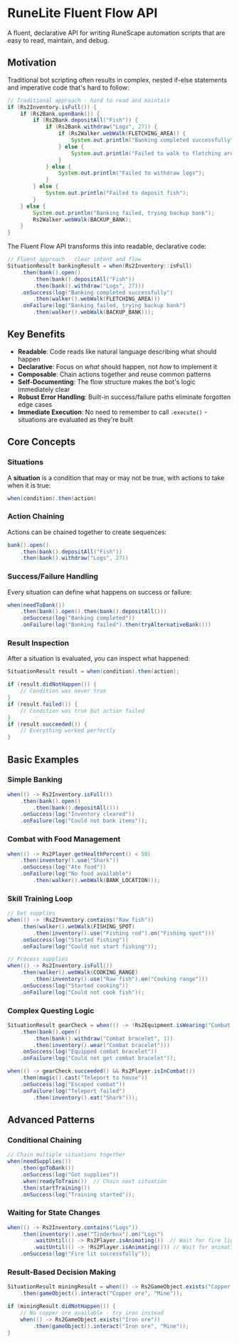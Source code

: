 # RuneLite Fluent Flow API

A fluent, declarative API for writing RuneScape automation scripts that are easy to read, maintain, and debug.

## Motivation

Traditional bot scripting often results in complex, nested if-else statements and imperative code that's hard to follow:

```java
// Traditional approach - hard to read and maintain
if (Rs2Inventory.isFull()) {
    if (Rs2Bank.openBank()) {
        if (Rs2Bank.depositAll("Fish")) {
            if (Rs2Bank.withdraw("Logs", 27)) {
                if (Rs2Walker.webWalk(FLETCHING_AREA)) {
                    System.out.println("Banking completed successfully");
                } else {
                    System.out.println("Failed to walk to fletching area");
                }
            } else {
                System.out.println("Failed to withdraw logs");
            }
        } else {
            System.out.println("Failed to deposit fish");
        }
    } else {
        System.out.println("Banking failed, trying backup bank");
        Rs2Walker.webWalk(BACKUP_BANK);
    }
}
```

The Fluent Flow API transforms this into readable, declarative code:

```java
// Fluent approach - clear intent and flow
SituationResult bankingResult = when(Rs2Inventory::isFull)
    .then(bank().open()
        .then(bank().depositAll("Fish"))
        .then(bank().withdraw("Logs", 27)))
    .onSuccess(log("Banking completed successfully")
        .then(walker().webWalk(FLETCHING_AREA)))
    .onFailure(log("Banking failed, trying backup bank")
        .then(walker().webWalk(BACKUP_BANK)));
```

## Key Benefits

- **Readable**: Code reads like natural language describing what should happen
- **Declarative**: Focus on *what* should happen, not *how* to implement it
- **Composable**: Chain actions together and reuse common patterns
- **Self-Documenting**: The flow structure makes the bot's logic immediately clear
- **Robust Error Handling**: Built-in success/failure paths eliminate forgotten edge cases
- **Immediate Execution**: No need to remember to call `.execute()` - situations are evaluated as they're built

## Core Concepts

### Situations
A **situation** is a condition that may or may not be true, with actions to take when it is true:

```java
when(condition).then(action)
```

### Action Chaining
Actions can be chained together to create sequences:

```java
bank().open()
    .then(bank().depositAll("Fish"))
    .then(bank().withdraw("Logs", 27))
```

### Success/Failure Handling
Every situation can define what happens on success or failure:

```java
when(needToBank())
    .then(bank().open().then(bank().depositAll()))
    .onSuccess(log("Banking completed"))
    .onFailure(log("Banking failed").then(tryAlternativeBank()))
```

### Result Inspection
After a situation is evaluated, you can inspect what happened:

```java
SituationResult result = when(condition).then(action);

if (result.didNotHappen()) {
    // Condition was never true
}
if (result.failed()) {
    // Condition was true but action failed
}
if (result.succeeded()) {
    // Everything worked perfectly
}
```

## Basic Examples

### Simple Banking
```java
when(() -> Rs2Inventory.isFull())
    .then(bank().open()
        .then(bank().depositAll()))
    .onSuccess(log("Inventory cleared"))
    .onFailure(log("Could not bank items"));
```

### Combat with Food Management
```java
when(() -> Rs2Player.getHealthPercent() < 50)
    .then(inventory().use("Shark"))
    .onSuccess(log("Ate food"))
    .onFailure(log("No food available")
        .then(walker().webWalk(BANK_LOCATION)));
```

### Skill Training Loop
```java
// Get supplies
when(() -> !Rs2Inventory.contains("Raw fish"))
    .then(walker().webWalk(FISHING_SPOT)
        .then(inventory().use("Fishing rod").on("Fishing spot")))
    .onSuccess(log("Started fishing"))
    .onFailure(log("Could not start fishing"));

// Process supplies  
when(() -> Rs2Inventory.isFull())
    .then(walker().webWalk(COOKING_RANGE)
        .then(inventory().use("Raw fish").on("Cooking range")))
    .onSuccess(log("Started cooking"))
    .onFailure(log("Could not cook fish"));
```

### Complex Questing Logic
```java
SituationResult gearCheck = when(() -> !Rs2Equipment.isWearing("Combat bracelet"))
    .then(bank().open()
        .then(bank().withdraw("Combat bracelet", 1))
        .then(inventory().wear("Combat bracelet")))
    .onSuccess(log("Equipped combat bracelet"))
    .onFailure(log("Could not get combat bracelet"));

when(() -> gearCheck.succeeded() && Rs2Player.isInCombat())
    .then(magic().cast("Teleport to house"))
    .onSuccess(log("Escaped combat"))
    .onFailure(log("Teleport failed")
        .then(inventory().eat("Shark")));
```

## Advanced Patterns

### Conditional Chaining
```java
// Chain multiple situations together
when(needSupplies())
    .then(goToBank())
    .onSuccess(log("Got supplies"))
    .when(readyToTrain())  // Chain next situation
    .then(startTraining())
    .onSuccess(log("Training started"));
```

### Waiting for State Changes
```java
when(() -> Rs2Inventory.contains("Logs"))
    .then(inventory().use("Tinderbox").on("Logs")
        .waitUntil(() -> Rs2Player.isAnimating())  // Wait for fire lighting animation
        .waitUntil(() -> !Rs2Player.isAnimating())) // Wait for animation to finish
    .onSuccess(log("Fire lit successfully"));
```

### Result-Based Decision Making
```java
SituationResult miningResult = when(() -> Rs2GameObject.exists("Copper ore"))
    .then(gameObject().interact("Copper ore", "Mine"));

if (miningResult.didNotHappen()) {
    // No copper ore available - try iron instead
    when(() -> Rs2GameObject.exists("Iron ore"))
        .then(gameObject().interact("Iron ore", "Mine"));
}
```
